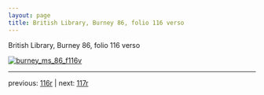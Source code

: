 ```yaml
---
layout: page
title: British Library, Burney 86, folio 116 verso
---
```


British Library, Burney 86, folio 116 verso

[![burney_ms_86_f116v](http://www.homermultitext.org/iipsrv?IIIF=/project/homer/pyramidal/deepzoom/bl/burney86imgs/v1/burney_ms_86_f116v.tif/full/800,/0/default.jpg)](http://www.homermultitext.org/ict2/?urn=urn:cite2:bl:burney86imgs.v1:burney_ms_86_f116v) 

---

previous:  [116r](../116r/) | next: [117r](../117r/)